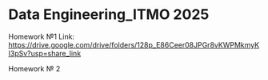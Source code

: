 # Data Engineering_ITMO 2025

Homework №1
Link: https://drive.google.com/drive/folders/128p_E86Ceer08JPGr8vKWPMkmyKI3pSv?usp=share_link

Homework № 2
